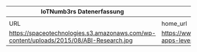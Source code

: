 |IoTNumb3rs Datenerfassung|||||||||||
| ---- | ---- | ---- | ---- | ---- | ---- | ---- | ---- | ---- | ---- | ---- |
||||||||||||
|URL|home_url|filename|device_class|device_count|market_class|market_volume|prognosis_year|publication_year|authorship_class|Dropbox folder|
|https://spaceotechnologies.s3.amazonaws.com/wp-content/uploads/2015/08/ABI-Research.jpg|https://www.spaceotechnologies.com/mobile-apps-leveraging-the-internet-of-things/|file3_ABI-Research.jpg||||||||Pattoho/20181126-1801|
